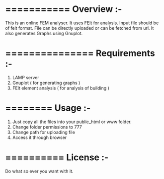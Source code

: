 ===========
Overview :-
===========

This is an online FEM analyser. It uses FElt for analysis.
Input file should be of felt format.
File can be directly uploaded or can be fetched from url.
It also generates Graphs using Gnuplot.

===============
Requirements :-
===============

1) LAMP server
2) Gnuplot ( for generating graphs )
3) FElt element analysis ( for analysis of building )

========
Usage :-
========

1) Just copy all the files into your public_html or www folder.
2) Change folder permissions to 777
3) Change path for uploading file
4) Access it through browser

==========
License :-
==========

Do what so ever you want with it.
